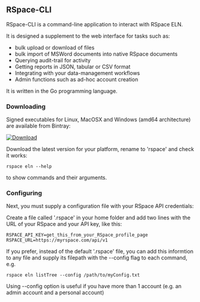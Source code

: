 ## RSpace-CLI

RSpace-CLI is a command-line application to interact with RSpace ELN.

It is designed a supplement to the web interface for tasks such as:

* bulk upload or download of files
* bulk import of MSWord documents into native RSpace documents
* Querying audit-trail for activity
* Getting reports in JSON, tabular or CSV format
* Integrating with your data-management workflows
* Admin functions such as ad-hoc account creation

It is written in the Go programming language.

### Downloading

Signed executables for Linux, MacOSX and Windows (amd64 architecture) are available from Bintray:

[ ![Download](https://api.bintray.com/packages/ra22597/rspace-cli/rspace-cli/images/download.svg) ](https://bintray.com/ra22597/rspace-cli/rspace-cli/_latestVersion)

Download the latest version for your platform, rename to 'rspace' and check it works:

    rspace eln --help

to show commands and their arguments.

### Configuring

Next, you must supply a configuration file with your RSpace API credentials:

Create a file called '.rspace' in your home folder and add two lines with the URL of your RSpace and
your API key, like this:

    RSPACE_API_KEY=get_this_from_your_RSpace_profile_page
    RSPACE_URL=https://myrspace.com/api/v1

If you prefer, instead of the default '.rspace' file,  you can add this informtion to any file and supply its filepath with the --config flag to each command, e.g.

    rspace eln listTree --config /path/to/myConfig.txt

Using --config option is useful if you have more than 1 account (e.g. an admin account and a personal account)
